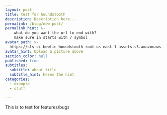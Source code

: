 ```yaml
---
layout: post
title: test for houndstooth
description: Description here...
permalink: /blog/new-post/
permalink_hint: >- 
	what do you want the url to end with?
	make sure in starts with / symbol
avatar_path: >-
  https://sls-ci-bowtie-houndstooth-root-us-east-1-assets.s3.amazonaws.com/Thee-Dust/Jekyll-test/1651676123379-Clear.jpg
avatar_hint: Upload a picture above
section_color: null
published: true
subtitles:
  subtitle: about title
  subtitle_hint: heres the hint
categories:
  - example
  - stuff

---
```

<p>This is to test for features/bugs</p>
